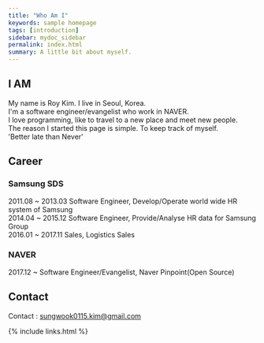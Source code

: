 ```yaml
---
title: "Who Am I"
keywords: sample homepage
tags: [introduction]
sidebar: mydoc_sidebar
permalink: index.html
summary: A little bit about myself. 
---
```



## I AM
My name is Roy Kim. I live in Seoul, Korea.  
I'm a software engineer/evangelist who work in NAVER.  
I love programming, like to travel to a new place and meet new people.  
The reason I started this page is simple. To keep track of myself.  
'Better late than Never'

## Career
### Samsung SDS
2011.08 ~ 2013.03 Software Engineer, Develop/Operate world wide HR system of Samsung  
2014.04 ~ 2015.12 Software Engineer, Provide/Analyse HR data for Samsung Group  
2016.01 ~ 2017.11 Sales, Logistics Sales 
### NAVER
2017.12 ~         Software Engineer/Evangelist, Naver Pinpoint(Open Source)

## Contact
Contact : sungwook0115.kim@gmail.com

{% include links.html %}
